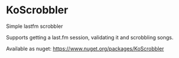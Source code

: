 # KoScrobbler
Simple lastfm scrobbler

Supports getting a last.fm session, validating it and scrobbling songs.

Available as nuget: https://www.nuget.org/packages/KoScrobbler
